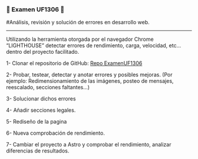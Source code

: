 ### 📃 Examen UF1306 📃

#Análisis, revisión y solución de errores en desarrollo web.
___

Utilizando la herramienta otorgada por el navegador Chrome “LIGHTHOUSE” detectar errores de rendimiento, carga, velocidad, etc… dentro del proyecto facilitado.



1- Clonar el repositorio de GitHub: [Repo ExamenUF1306](https://github.com/Thibor82/uf1306)

2- Probar, testear, detectar y anotar errores y posibles mejoras. (Por ejemplo: Redimensionamiento de las imágenes, posteo de mensajes, reescalado, secciones faltantes…)

3- Solucionar dichos errores

4- Añadir secciones legales.

5- Rediseño de la pagina

6- Nueva comprobación de rendimiento.

7- Cambiar el proyecto a Astro y comprobar el rendimiento, analizar diferencias de resultados.
